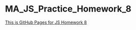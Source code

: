 # MA_JS_Practice_Homework_8

[This is GitHub Pages for JS Homework 8](https://vladgalafm.github.io/MA_JS_Practice/Homework_8_Regular_Expressions/)